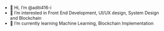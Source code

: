 - 👋 Hi, I’m @aditi416-i
- 👀 I’m interested in Front End Development, UI/UX design, System Design and Blockchain
- 🌱 I’m currently learning Machine Learning, Blockchain Implementation 


<!---
aditi416-i/aditi416-i is a ✨ special ✨ repository because its `README.md` (this file) appears on your GitHub profile.
You can click the Preview link to take a look at your changes.
--->
